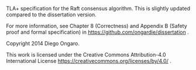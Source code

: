 TLA+ specification for the Raft consensus algorithm. This is slightly updated compared to the dissertation version.

For more information, see Chapter 8 (Correctness) and Appendix B (Safety proof and formal specification) in https://github.com/ongardie/dissertation .


Copyright 2014 Diego Ongaro.

This work is licensed under the Creative Commons Attribution-4.0 International License https://creativecommons.org/licenses/by/4.0/ .
